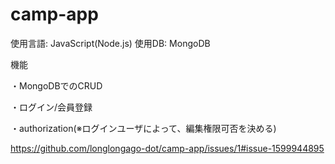# camp-app

使用言語: JavaScript(Node.js)
使用DB: MongoDB

機能

・MongoDBでのCRUD

・ログイン/会員登録

・authorization(※ログインユーザによって、編集権限可否を決める)

https://github.com/longlongago-dot/camp-app/issues/1#issue-1599944895
